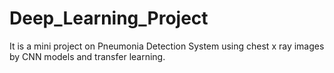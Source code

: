 # Deep_Learning_Project
It is a mini project on Pneumonia Detection System using chest x ray images by CNN models and transfer learning.
